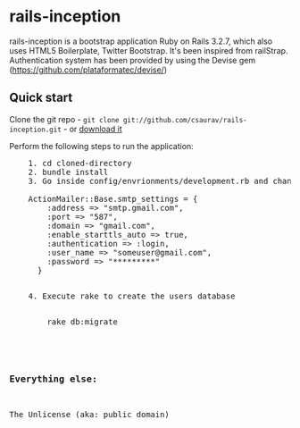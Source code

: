# rails-inception

rails-inception is a bootstrap application Ruby on Rails 3.2.7, which also uses HTML5 Boilerplate, Twitter Bootstrap. It's been inspired from railStrap. Authentication system has been provided by using the Devise gem (https://github.com/plataformatec/devise/)

## Quick start

Clone the git repo - `git clone git://github.com/csaurav/rails-inception.git` - or [download it](https://github.com/csaurav/rails-inception/downloads)

Perform the following steps to run the application: 
<pre>
	1. cd cloned-directory
	2. bundle install
	3. Go inside config/envrionments/development.rb and change below portion of the code with your gmail username and password

	ActionMailer::Base.smtp_settings = {
	    :address => "smtp.gmail.com",
	    :port => "587",
	    :domain => "gmail.com",
	    :enable_starttls_auto => true,
	    :authentication => :login,
	    :user_name => "someuser@gmail.com",
	    :password => "*********"
	  }

<pre>
	4. Execute rake to create the users database
	<pre>
		rake db:migrate
	</pre>


### Everything else:

The Unlicense (aka: public domain)